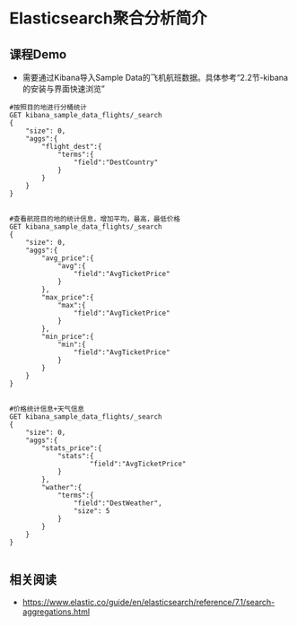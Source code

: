 # Elasticsearch聚合分析简介

##  课程Demo

- 需要通过Kibana导入Sample Data的飞机航班数据。具体参考“2.2节-kibana的安装与界面快速浏览”



```
#按照目的地进行分桶统计
GET kibana_sample_data_flights/_search
{
	"size": 0,
	"aggs":{
		"flight_dest":{
			"terms":{
				"field":"DestCountry"
			}
		}
	}
}


#查看航班目的地的统计信息，增加平均，最高，最低价格
GET kibana_sample_data_flights/_search
{
	"size": 0,
	"aggs":{
		"avg_price":{
			"avg":{
				"field":"AvgTicketPrice"
			}
		},
		"max_price":{
			"max":{
				"field":"AvgTicketPrice"
			}
		},
		"min_price":{
			"min":{
				"field":"AvgTicketPrice"
			}
		}
	}
}


#价格统计信息+天气信息
GET kibana_sample_data_flights/_search
{
	"size": 0,
	"aggs":{
		"stats_price":{
			"stats":{
					"field":"AvgTicketPrice"
			}
		},
		"wather":{
			"terms":{
				"field":"DestWeather",
				"size": 5
			}
		}
	}
}


```



## 相关阅读

- https://www.elastic.co/guide/en/elasticsearch/reference/7.1/search-aggregations.html